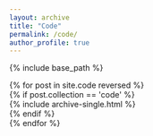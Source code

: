 ```yaml
---
layout: archive
title: "Code"
permalink: /code/
author_profile: true
---
```


{% include base_path %}

{% for post in site.code reversed %}  
  {% if post.collection == 'code' %}  
    {% include archive-single.html %}  
  {% endif %}  
{% endfor %}  
